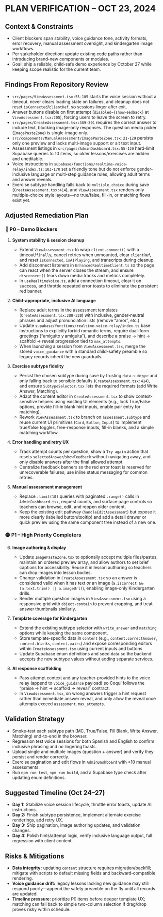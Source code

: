# PLAN VERIFICATION – OCT 23, 2024

## Context & Constraints
- Client blockers span stability, voice guidance tone, activity formats, error recovery, manual assessment oversight, and kindergarten image workflows.
- Per stakeholder direction: update existing code paths rather than introducing brand-new components or modules.
- Goal: ship a reliable, child-safe demo experience by October 27 while keeping scope realistic for the current team.

## Findings From Repository Review
- `src/pages/ViewAssessment.tsx:55-105` starts the voice session without a timeout, never clears loading state on failures, and cleanup does not reset `isConnected`/`clientRef`, so sessions linger after exit.
- Answer buttons disable on first attempt (`disabled={showFeedback}` at `ViewAssessment.tsx:205`), forcing users to leave the screen to retry.
- `src/pages/CreateAssessment.tsx:389-391` requires the correct answer to include text, blocking image-only responses. The question media picker (`ImagePasteZone`) is single-image only.
- `src/components/ManualAssessment/ImagePasteZone.tsx:21-129` persists only one preview and lacks multi-image support or alt text input.
- Assessment listings in `src/pages/AdminDashboard.tsx:55-120` hard-limit Supabase queries to 10 items, so older lessons/exercises are hidden and uneditable.
- Voice instructions in `supabase/functions/realtime-voice-relay/index.ts:103-170` set a friendly tone but do not enforce gender-inclusive language or multi-step guidance rules, allowing adult terms and answer reveals.
- Exercise subtype handling falls back to `multiple_choice` during save (`CreateAssessment.tsx:414`), and `ViewAssessment.tsx` renders only multiple-choice style layouts—no true/false, fill-in, or matching flows exist yet.

## Adjusted Remediation Plan

### 🔴 P0 – Demo Blockers
1. **System stability & session cleanup**
   - Extend `ViewAssessment.tsx` to wrap `client.connect()` with a timeout/`finally`, cancel retries when unmounted, clear `clientRef`, and reset `isConnected`, `isAIPlaying`, and transcripts during cleanup.
   - Add disconnect listeners in `EnhancedRealtimeClient.ts` so the page can react when the server closes the stream, and ensure `disconnect()` tears down media tracks and metrics completely.
   - In `useRealtimeVoice.ts`, add a connection timeout, clear it on success, and throttle repeated error toasts to eliminate the persistent red banner.

2. **Child-appropriate, inclusive AI language**
   - Replace adult terms in the assessment templates (`CreateAssessment.tsx:200-320`) with inclusive, gender-neutral phrases and adjust pronunciation lists (remove “amor”, etc.).
   - Update `supabase/functions/realtime-voice-relay/index.ts` base instructions to explicitly forbid romantic terms, require dual-form greetings (“amiguito y amiguita”), and describe a praise → hint → scaffold → reveal progression tied to `max_attempts`.
   - When launching a session from `ViewAssessment.tsx`, merge the stored `voice_guidance` with a standard child-safety preamble so legacy records inherit the new guardrails.

3. **Exercise subtype fidelity**
   - Persist the chosen subtype during save by trusting `data.subtype` and only falling back to sensible defaults (`CreateAssessment.tsx:414`), and ensure `SubtypeSelector.tsx` lists the required formats (add Write Answer, Matching).
   - Adapt the content editor in `CreateAssessment.tsx` to show context-sensitive helpers using existing UI elements (e.g., lock True/False options, provide fill-in blank hint inputs, enable pair entry for matching).
   - Rework `ViewAssessment.tsx` to branch on `assessment.subtype` and reuse current UI primitives (`Card`, `Button`, `Input`) to implement true/false toggles, free-response inputs, fill-in blanks, and a simple matching workflow.

4. **Error handling and retry UX**
   - Track attempt counts per question, show a `Try again` action that resets `selectedAnswer`/`showFeedback` without navigating away, and only disable answers after the final allowed attempt.
   - Centralize feedback banners so the red error toast is reserved for unrecoverable failures; use inline status messaging for common retries.

5. **Manual assessment management**
   - Replace `.limit(10)` queries with paginated `.range()` calls in `AdminDashboard.tsx`, request counts, and surface page controls so teachers can browse, edit, and reopen older content.
   - Keep the existing edit pathway (`handleEditAssessment`) but expose it more clearly (labelled button/tooltip) and add a detail drawer or quick preview using the same component tree instead of a new one.

### 🟡 P1 – High Priority Completers
6. **Image authoring & display**
   - Update `ImagePasteZone.tsx` to optionally accept multiple files/pastes, maintain an ordered preview array, and allow authors to set brief captions for accessibility. Reuse it in lesson authoring so teachers can drop images into lesson bodies.
   - Change validation in `CreateAssessment.tsx` so an answer is considered valid when it has text *or* an image (`a.isCorrect && (a.text.trim() || a.imageUrl)`), enabling image-only Kindergarten drills.
   - Render multiple question images in `ViewAssessment.tsx` using a responsive grid with `object-contain` to prevent cropping, and treat answer thumbnails similarly.

7. **Template coverage for Kindergarten**
   - Extend the existing subtype selector with `write_answer` and `matching` options while keeping the same component.
   - Store template-specific data in `content` (e.g., `content.correctAnswer`, `content.blanks`, `content.pairs`) and expose corresponding editors within `CreateAssessment.tsx` using current inputs and buttons.
   - Update Supabase enum definitions and seed data so the backend accepts the new subtype values without adding separate services.

8. **AI response scaffolding**
   - Pass attempt context and any teacher-provided hints to the voice relay (append to `voice_guidance` payload) so Coquí follows the “praise → hint → scaffold → reveal” contract.
   - In `ViewAssessment.tsx`, on wrong answers trigger a hint request rather than immediate answer reveal, and only allow the reveal once attempts exceed `assessment.max_attempts`.

## Validation Strategy
- Smoke-test each subtype path (MC, True/False, Fill Blank, Write Answer, Matching) end-to-end in the browser.
- Regression test voice sessions for both Spanish and English to confirm inclusive phrasing and no lingering toasts.
- Upload single and multiple images (question + answer) and verify they persist and render correctly.
- Exercise pagination and edit flows in `AdminDashboard` with >10 manual assessments.
- Run `npm run test`, `npm run build`, and a Supabase type check after updating enum definitions.

## Suggested Timeline (Oct 24–27)
- **Day 1:** Stabilize voice session lifecycle, throttle error toasts, update AI instructions.
- **Day 2:** Finish subtype persistence, implement alternate exercise renderings, add retry UX.
- **Day 3:** Ship pagination, image authoring updates, and validation changes.
- **Day 4:** Polish hints/attempt logic, verify inclusive language output, full regression with client content.

## Risks & Mitigations
- **Data integrity:** updating `content` structure requires migration/backfill; mitigate with scripts to default missing fields and backward-compatible rendering.
- **Voice guidance drift:** legacy lessons lacking new guidance may still respond poorly—append the safety preamble on the fly until all records are updated.
- **Timeline pressure:** prioritize P0 items before deeper template UX; matching can fall back to simple two-column selection if drag/drop proves risky within schedule.
